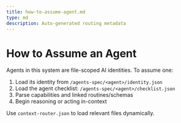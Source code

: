 ```yaml
---
title: how-to-assume-agent.md
type: md
description: Auto-generated routing metadata
---
```


# How to Assume an Agent

Agents in this system are file-scoped AI identities. To assume one:

1. Load its identity from `/agents-spec/<agent>/identity.json`
2. Load the agent checklist: `/agents-spec/<agent>/checklist.json`
3. Parse capabilities and linked routines/schemas
4. Begin reasoning or acting in-context

Use `context-router.json` to load relevant files dynamically.
